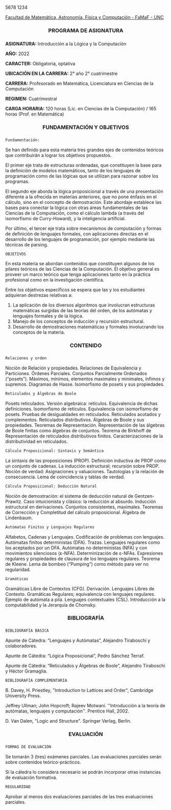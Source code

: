 ﻿5678 1234

[Facultad de Matemática, Astronomía, Física y Computación - FaMaF - UNC](https://www.famaf.unc.edu.ar/)

<center> <h3> PROGRAMA DE ASIGNATURA <h3> </center>

**ASIGNATURA:** Introducción a la Lógica y la Computación

**AÑO:** 2022

**CARACTER:** Obligatoria, optativa

**UBICACIÓN EN LA CARRERA:** 2° año 2° cuatrimestre

**CARRERA:** Profesorado en Matemática, Licenciatura en Ciencias de la Computación

**REGIMEN:** Cuatrimestral

**CARGA HORARIA:** 120 horas (Lic. en Ciencias de la Computación) / 165 horas (Prof. en Matemática)


<center> <h3> FUNDAMENTACIÓN Y OBJETIVOS <h3> </center>

``` sh
Fundamentación:
```

Se han definido para esta materia tres grandes ejes de contenidos teóricos que contribuirán a lograr los objetivos propuestos.

El primer eje trata de estructuras ordenadas, que constituyen la base para la definición de modelos matemáticos, tanto de los lenguajes de programación como de las lógicas que se utilizan para razonar sobre los programas.

El segundo eje aborda la lógica proposicional a través de una presentación diferente a la ofrecida en materias anteriores, que no pone énfasis en el cálculo, sino en el concepto de demostración. Este abordaje establece las bases para conectar la lógica con otras áreas fundamentales de las Ciencias de la Computación, como el cálculo lambda (a través del isomorfismo de Curry-Howard), y la inteligencia artificial.

Por último, el tercer eje trata sobre mecanismos de computación y formas de definición de lenguajes formales, con aplicaciones directas en el desarrollo de los lenguajes de programación, por ejemplo mediante las técnicas de parsing.

``` sh
OBJETIVOS
```

En esta materia se abordan contenidos que constituyen algunos de los pilares teóricos de las Ciencias de la Computación. El objetivo general es proveer un marco teórico que tenga aplicaciones tanto en la práctica profesional como en la investigación científica.

Entre los objetivos específicos se espera que las y los estudiantes adquieran destrezas relativas a:

1) La aplicación de los diversos algoritmos que involucran estructuras matemáticas surgidas de las teorías del orden, de los autómatas y lenguajes formales y de la lógica.
1) Manejo de los conceptos de inducción y recursión estructural.
1) Desarrollo de demostraciones matemáticas y formales involucrando los conceptos de la materia.

<center> <h3> CONTENIDO <h3> </center>

``` sh
Relaciones y orden
```

Noción de Relación y propiedades. Relaciones de Equivalencia y Particiones. Órdenes Parciales. Conjuntos Parcialmente Ordenados (“posets”). Máximos, mínimos, elementos maximales y minimales, ínfimos y supremos. Diagramas de Hasse. Isomorfismo de posets y sus propiedades.

``` sh
Reticulados y Álgebras de Boole
```

Posets reticulados. Versión algebraica: retículos. Equivalencia de dichas definiciones. Isomorfismo de retículos. Equivalencia con isomorfismo de posets. Pruebas de desigualdades en reticulados. Reticulados acotados y complementos. Reticulados distributivos. Álgebras de Boole y sus propiedades. Teoremas de Representación. Representación de las álgebras de Boole finitas como álgebras de conjuntos. Teorema de Birkhoff de Representación de reticulados distributivos finitos. Caracterizaciones de la distributividad en reticulados.

``` sh
Cálculo Proposicional: Sintaxis y Semántica
```

La sintaxis de las proposiciones (PROP). Definición inductiva de PROP como un conjunto de cadenas. La inducción estructural; recursión sobre PROP. Noción de verdad: Asignaciones y valuaciones. Tautologías y la relación de consecuencia. Lema de coincidencia y tablas de verdad.

``` sh
Cálculo Proposicional: Deducción Natural
```

Noción de demostración: el sistema de deducción natural de Gentzen-Prawitz. Caso intuicionista y clásico: la reducción al absurdo. Inducción estructural en derivaciones. Conjuntos consistentes, maximales. Teoremas de Corrección y Completitud del cálculo proposicional. Álgebra de Lindenbaum.

``` sh
Autómatas Finitos y Lenguajes Regulares
```

Alfabetos, Cadenas y Lenguajes. Codificación de problemas con lenguajes. Autómatas finitos deterministas (DFA). Trazas. Lenguajes regulares como los aceptados por un DFA. Autómatas no deterministas (NFA) y con movimientos silenciosos (ε-NFA). Determinización de ε-NFAs. Expresiones regulares y propiedades de clausura de los lenguajes regulares. Teorema de Kleene. Lema de bombeo (“Pumping”) como método para ver no regularidad.

```sh
Gramáticas
```

Gramáticas Libre de Contextos (CFG). Derivación. Lenguajes Libres de Contexto. Gramáticas Regulares; equivalencia con lenguajes regulares. Ejemplo de autómata a pila. Lenguajes contextuales (CSL). Introducción a la computabilidad y la Jerarquía de Chomsky.

<center> <h3> BIBLIOGRAFÍA <h3> </center>

``` sh
BIBLIOGRAFÍA BÁSICA
```

Apunte de Cátedra: “Lenguajes y Autómatas”, Alejandro Tiraboschi y colaboradores.

Apunte de Cátedra: “Lógica Proposicional”, Pedro Sánchez Terraf.

Apunte de Cátedra: “Reticulados y Álgebras de Boole”, Alejandro Tiraboschi y Héctor Gramaglia.

``` sh
BIBLIOGRAFÍA COMPLEMENTARIA
```

B. Davey, H. Priestley, "Introduction to Lattices and Order", Cambridge University Press.

Jeffrey Ullman; John Hopcroft; Rajeev Motwani. ''Introducción a la teoría de autómatas, lenguajes y computación''. Prentice Hall, 2002.

D. Van Dalen, "Logic and Structure". Springer Verlag, Berlin.

<center> <h3> EVALUACIÓN <h3> </center>

``` sh
FORMAS DE EVALUACIÓN
```

Se tomarán 3 (tres) exámenes parciales. Las evaluaciones parciales serán sobre contenidos teórico-prácticos.

Si la cátedra lo considera necesario se podrán incorporar otras instancias de evaluación formativa.

``` sh
REGULARIDAD
```

Aprobar al menos dos evaluaciones parciales de las tres evaluaciones parciales.
